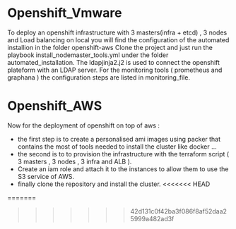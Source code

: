 # Openshift_Vmware

To deploy an openshift infrastructure with 3 masters(infra + etcd) , 3 nodes and Load balancing on local you will find the configuration of the automated installion in the folder openshift-aws 
Clone the project and just run the playbook install_nodemaster_tools.yml under the folder automated_installation.
The ldapjinja2.j2 is used to connect the openshift plateform with an LDAP server. 
For the monitoring tools ( prometheus and graphana ) the configuration steps are listed in monitoring_file. 


# Openshift_AWS
Now for the deployment of openshift on top of aws :
 * the first step is to create a personalised ami images using packer that contains the most of tools needed to install the cluster like docker ...
 * the second is to to provision the infrastructure with the terraform script ( 3 masters , 3 nodes , 3 infra and ALB ).
 * Create an iam role and attach it to the instances to allow them to use the S3 service of AWS.
 * finally clone the repository and install the cluster.
<<<<<<< HEAD

=======
>>>>>>> 42d131c0f42ba3f086f8af52daa25999a482ad3f
